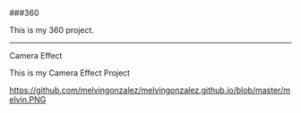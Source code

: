###360

This is my 360 project.

<script src="//360.vizor.io/scripts/embed.js" data-vizorurl="https://360.vizor.io/embed/v/vbj" ></script>

***

Camera Effect 

This is my Camera Effect Project


https://github.com/melvingonzalez/melvingonzalez.github.io/blob/master/melvin.PNG
